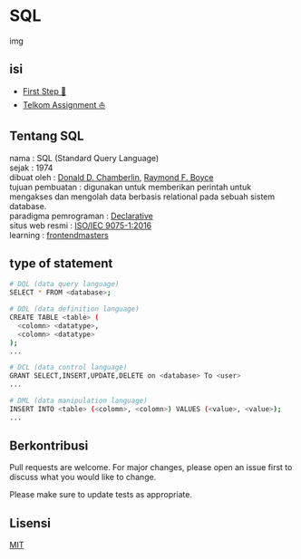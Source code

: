 # SQL

img

## isi

- [First Step 📯](/first-step-postgres/README.md)
- [Telkom Assignment ⛵](/telkom-mysql/README.md)

## Tentang SQL

nama : SQL (Standard Query Language)<br/> 
sejak : 1974<br/>
dibuat oleh : [Donald D. Chamberlin](https://en.wikipedia.org/wiki/Donald_D._Chamberlin), [Raymond F. Boyce](https://en.wikipedia.org/wiki/Raymond_F._Boyce)<br/>
tujuan pembuatan : digunakan untuk memberikan perintah untuk mengakses dan mengolah data berbasis relational pada sebuah sistem database.<br/>
paradigma pemrograman : [Declarative](https://en.wikipedia.org/wiki/Declarative_programming)<br/>
situs web resmi : [ISO/IEC 9075-1:2016](https://www.iso.org/standard/63555.html)<br/>
learning : [frontendmasters](https://frontendmasters.com/)

## type of statement

```bash
# DQL (data query language)
SELECT * FROM <database>;

# DDL (data definition language)
CREATE TABLE <table> (
  <colomn> <datatype>,
  <colomn> <datatype>
);
...

# DCL (data control language)
GRANT SELECT,INSERT,UPDATE,DELETE on <database> To <user>
...

# DML (data manipulation language)
INSERT INTO <table> (<colomn>, <colomn>) VALUES (<value>, <value>);
...
```

## Berkontribusi

Pull requests are welcome. For major changes, please open an issue first to discuss what you would like to change.

Please make sure to update tests as appropriate.

## Lisensi

[MIT](/LICENSE)